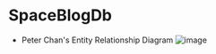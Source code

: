# SpaceBlogDb

- Peter Chan's Entity Relationship Diagram
![image](https://github.com/rafaself/c-sharp-entity-framework-database-modeling-spaceblog/assets/158755880/b7654293-fafc-4bda-aabc-c92cc3afe25f)
